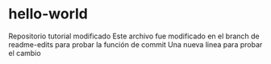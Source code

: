 # hello-world
Repositorio tutorial modificado
Este archivo fue modificado en el branch de readme-edits para probar la función de commit
Una nueva linea para probar el cambio
